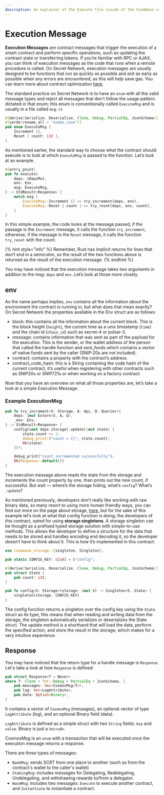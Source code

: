 ```yaml
---
description: An explainer of the Execute file inside of the CosmWasm code framework
---
```


# Execution Message

**Execution Messages** are contract messages that trigger the execution of a smart contract and perform specific operations, such as updating the contract state or transferring tokens. If you’re familiar with RPC or AJAX, you can think of execution messages as the code that runs when a remote procedure is called. On Secret Network, execution messages are usually designed to be functions that run as quickly as possible and exit as early as possible when any errors are encountered, as this will help save gas. You can learn more about contract optimization [here](storage/contract-optimization.md).

The standard practice on Secret Network is to have an `enum` with all the valid message types and reject all messages that don’t follow the usage pattern dictated in that enum; this enum is conventionally called `ExecuteMsg` and is usually in a file called `msg.rs`

```rust
#[derive(Serialize, Deserialize, Clone, Debug, PartialEq, JsonSchema)]
#[serde(rename_all = "snake_case")]
pub enum ExecuteMsg {
    Increment {},
    Reset { count: i32 },
}
```

As mentioned earlier, the standard way to choose what the contract should execute is to look at which `ExecuteMsg` is passed to the function. Let’s look at an example.

```rust
#[entry_point]
pub fn execute(
    deps: &DepsMut,
    env: Env,
    msg: ExecuteMsg,
) -> StdResult<Response> {
    match msg {
        ExecuteMsg::Increment {} => try_increment(deps, env),
        ExecuteMsg::Reset { count } => try_reset(deps, env, count),
    }
}
```

In this simple example, the code looks at the message passed, if the passage is the `Increment` message, it calls the function `try_increment`, otherwise, if the message is the `Reset` message, it calls the function `try_reset` with the count.

{% hint style="info" %}
Remember, Rust has implicit returns for lines that don’t end in a semicolon, so the result of the two functions above is returned as the result of the execution message.
{% endhint %}

You may have noticed that the execution message takes two arguments in addition to the msg: `deps` and `env`. Let’s look at those more closely.

## env

As the name perhaps implies, `env` contains all the information about the environment the contract is running in, but what does that mean exactly? On Secret Network the properties available in the Env struct are as follows:

* block: this contains all the information about the current block. This is the block height (`height`), the current time as a unix timestamp (`time`) and the chain id (`chain_id`) such as secret-4 or pulsar-3.
* message: contains information that was sent as part of the payload for the execution. This is the sender, or the wallet address of the person that called the handle function and sent\_funds which contains a vector of native funds sent by the caller (SNIP-20s are not included).
* contract: contains a property with the contract’s address.
* contract\_code\_hash: this is a String containing the code hash of the current contract, it’s useful when registering with other contracts such as SNIP20s or SNIP721s or when working on a factory contract.

Now that you have an overview on what all those properties are, let’s take a look at a simple Execution Message.&#x20;

### Example ExecutionMsg

```rust
pub fn try_increment<S: Storage, A: Api, Q: Querier>(
    deps: &mut Extern<S, A, Q>,
    _env: Env,
) -> StdResult<Response> {
    config(&mut deps.storage).update(|mut state| {
        state.count += 1;
        debug_print!("count = {}", state.count);
        Ok(state)
    })?;

    debug_print("count incremented successfully");
    Ok(Response::default())
}
```

The execution message above reads the state from the storage and increments the count property by one, then prints out the new count, if successful. But wait — where’s the storage hiding, what’s `config`? What’s `.update`?

As mentioned previously, developers don’t really like working with raw binary data, so many resort to using more human friendly ways, you can find out more on the page about storage, [here](storage/), but for the sake of this example let’s look at what that config function is doing; the developers of this contract, opted for using **storage singletons**. A storage singleton can be thought as a prefixed typed storage solution with simple-to-use methods. This allows the developer to define a structure for the data that needs to be stored and handles encoding end decoding it, so the developer doesn’t have to think about it. This is how it’s implemented in this contract:

```rust
use cosmwasm_storage::{singleton, Singleton};

pub static CONFIG_KEY: &[u8] = b"config";

#[derive(Serialize, Deserialize, Clone, Debug, PartialEq, JsonSchema)]
pub struct State {
    pub count: i32,
}

pub fn config<S: Storage>(storage: &mut S) -> Singleton<S, State> {
    singleton(storage, CONFIG_KEY)
}
```

The config function returns a singleton over the config key using the `State` struct as its type, this means that when reading and writing data from the storage, the singleton automatically serializes or deserializes the State struct. The update method is a shorthand that will load the data, perform the specified action, and store the result in the storage, which makes for a very intuitive experience.

## Response

You may have noticed that the return type for a handle message is `Response`. Let's take a look at how `Response` is defined:

```rust
pub struct Response<T = Never> 
where T: Clone + fmt::Debug + PartialEq + JsonSchema, {
    pub messages: Vec<CosmosMsg<T>>,
    pub log: Vec<LogAttribute>,
    pub data: Option<Binary>,
}
```

It contains a vector of `CosmosMsg` (messages), an optional vector of type `LogAttribute` (log), and an optional Binary field (data).

`LogAttribute` is defined as a simple struct with two `String` fields: `key` and `value`. Binary is just a `Vec<u8>`.

CosmosMsg is an `enum` with a transaction that will be executed once the execution message returns a response.

There are three types of messages:&#x20;

* `BankMsg`: sends SCRT from one place to another (such as from the contract's wallet to the caller's wallet)
* `StakingMsg`:  includes messages for Delegating, Redelegating, Undelegating, and withdrawing rewards to/from a delegator.
* `WasmMsg`:   includes two messages: `Execute` to execute another contract, and `Instantiate` to instantiate a contract.
